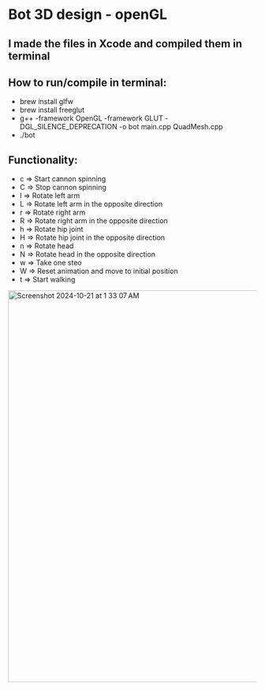 # Bot 3D design - openGL

## I made the files in Xcode and compiled them in terminal

## How to run/compile in terminal:
- brew install glfw
- brew install freeglut  
- g++ -framework OpenGL -framework GLUT -DGL_SILENCE_DEPRECATION -o bot main.cpp QuadMesh.cpp
- ./bot

## Functionality:
- c => Start cannon spinning
- C => Stop cannon spinning
- l => Rotate left arm
- L => Rotate left arm in the opposite direction
- r => Rotate right arm
- R => Rotate right arm in the opposite direction
- h => Rotate hip joint
- H => Rotate hip joint in the opposite direction
- n => Rotate head
- N => Rotate head in the opposite direction
- w => Take one steo
- W => Reset animation and move to initial position
- t => Start walking

<img width="795" alt="Screenshot 2024-10-21 at 1 33 07 AM" src="https://github.com/user-attachments/assets/b8c8389c-e0dc-4e49-87fe-b90e51ae6e22">

